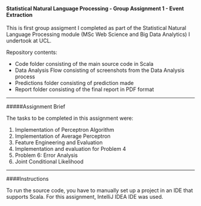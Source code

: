 #### Statistical Natural Language Processing - Group Assignment 1 - Event Extraction

This is first group assigment I completed as part of the Statistical Natural Language Processing module (MSc Web Science and Big Data Analytics) I undertook at UCL.

Repository contents:

* Code folder consisting of the main source code in Scala
* Data Analysis Flow consisting of screenshots from the Data Analysis process
* Predictions folder consisting of prediction made
* Report folder consisting of the final report in PDF format

---

#####Assignment Brief

The tasks to be completed in this assignment were:

1. Implementation of Perceptron Algorithm
2. Implementation of Average Perceptron
3. Feature Engineering and Evaluation
4. Implementation and evaluation for Problem 4
5. Problem 6: Error Analysis
6. Joint Conditional Likelihood

---

####Instructions

To run the source code, you have to manually set up a project in an IDE that supports Scala. For this assignment, IntelliJ IDEA IDE was used.
